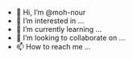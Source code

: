 - 👋 Hi, I’m @moh-nour
- 👀 I’m interested in ...
- 🌱 I’m currently learning ...
- 💞️ I’m looking to collaborate on ...
- 📫 How to reach me ...

<!---
moh-nour/moh-nour is a ✨ special ✨ repository because its `README.md` (this file) appears on your GitHub profile.
You can click the Preview link to take a look at your changes.
--->
